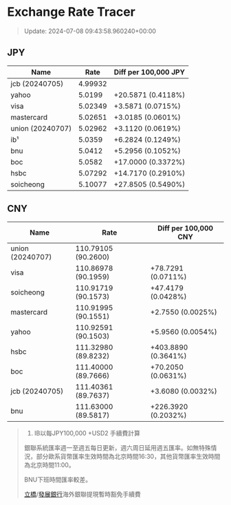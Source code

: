 # Exchange Rate Tracer

> Update: 2024-07-08 09:43:58.960240+00:00

## JPY

| Name             |    Rate | Diff per 100,000 JPY   |
|------------------|---------|------------------------|
| jcb (20240705)   | 4.99932 |                        |
| yahoo            | 5.0199  | +20.5871 (0.4118%)     |
| visa             | 5.02349 | +3.5871 (0.0715%)      |
| mastercard       | 5.02651 | +3.0185 (0.0601%)      |
| union (20240707) | 5.02962 | +3.1120 (0.0619%)      |
| ib¹              | 5.0359  | +6.2824 (0.1249%)      |
| bnu              | 5.0412  | +5.2956 (0.1052%)      |
| boc              | 5.0582  | +17.0000 (0.3372%)     |
| hsbc             | 5.07292 | +14.7170 (0.2910%)     |
| soicheong        | 5.10077 | +27.8505 (0.5490%)     |

## CNY

| Name             | Rate                | Diff per 100,000 CNY   |
|------------------|---------------------|------------------------|
| union (20240707) | 110.79105	(90.2600) |                        |
| visa             | 110.86978	(90.1959) | +78.7291 (0.0711%)     |
| soicheong        | 110.91719	(90.1573) | +47.4179 (0.0428%)     |
| mastercard       | 110.91995	(90.1551) | +2.7550 (0.0025%)      |
| yahoo            | 110.92591	(90.1503) | +5.9560 (0.0054%)      |
| hsbc             | 111.32980	(89.8232) | +403.8890 (0.3641%)    |
| boc              | 111.40000	(89.7666) | +70.2050 (0.0631%)     |
| jcb (20240705)   | 111.40361	(89.7637) | +3.6080 (0.0032%)      |
| bnu              | 111.63000	(89.5817) | +226.3920 (0.2032%)    |


> 1. IB以每JPY100,000 +USD2 手續費計算
>
> 銀聯系統匯率週一至週五每日更新，週六周日延用週五匯率。如無特殊情況，部分歐系貨幣匯率生效時間為北京時間16:30，其他貨幣匯率生效時間為北京時間11:00。
>
> BNU下班時間匯率較差。
>
> [立橋](https://www.wlbank.com.mo/uploads/ueditor/file/20181211/1544536513900230.pdf)/[發展銀行](https://www.mdb.com.mo/Service_Charges_20230728.pdf)海外銀聯提現暫時豁免手續費

